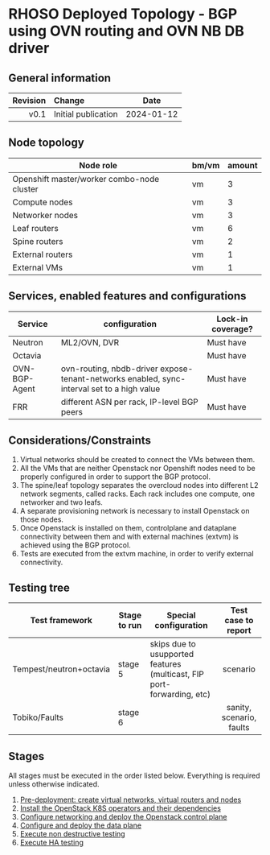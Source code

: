 # RHOSO Deployed Topology - BGP using OVN routing and OVN NB DB driver

## General information
| Revision | Change                | Date             |
|--------: | :-------------------- | :--------------: |
| v0.1     | Initial publication   | 2024-01-12       |

## Node topology
| Node role                                     | bm/vm | amount |
| --------------------------------------------- | ----- | ------ |
| Openshift master/worker combo-node cluster    | vm    | 3      |
| Compute nodes                                 | vm    | 3      |
| Networker nodes                               | vm    | 3      |
| Leaf routers                                  | vm    | 6      |
| Spine routers                                 | vm    | 2      |
| External routers                              | vm    | 1      |
| External VMs                                  | vm    | 1      |

## Services, enabled features and configurations
| Service                                     | configuration                                                                                  | Lock-in coverage?  |
| ------------------------------------------- | ---------------------------------------------------------------------------------------------- | ------------------ |
| Neutron                                     | ML2/OVN, DVR                                                                                   | Must have          |
| Octavia                                     |                                                                                                | Must have          |
| OVN-BGP-Agent                               | ovn-routing, nbdb-driver expose-tenant-networks enabled, sync-interval set to a high value     | Must have          |
| FRR                                         | different ASN per rack, IP-level BGP peers                                                     | Must have          |

## Considerations/Constraints
1. Virtual networks should be created to connect the VMs between them.
2. All the VMs that are neither Openstack nor Openshift nodes need to be
   properly configured in order to support the BGP protocol.
3. The spine/leaf topology separates the overcloud nodes into different L2
   network segments, called racks. Each rack includes one compute, one
   networker and two leafs.
4. A separate provisioning network is necessary to install Openstack on those
   nodes.
5. Once Openstack is installed on them, controlplane and dataplane connectivity
   between them and with external machines (extvm) is achieved using the BGP
   protocol.
6. Tests are executed from the extvm machine, in order to verify external
   connectivity.

## Testing tree
| Test framework           | Stage to run | Special configuration                                                 | Test case to report      |
| ------------------------ | ------------ | --------------------------------------------------------------------- | :----------------------: |
| Tempest/neutron+octavia  | stage 5      | skips due to usupported features (multicast, FIP port-forwarding, etc)| scenario                 |
| Tobiko/Faults            | stage 6      |                                                                       | sanity, scenario, faults |

## Stages
All stages must be executed in the order listed below.  Everything is required unless otherwise indicated.
1. [Pre-deployment: create virtual networks, virtual routers and nodes](bgp-pre-deplyment.md)
2. [Install the OpenStack K8S operators and their dependencies](../../common/)
3. [Configure networking and deploy the Openstack control plane](bgp-control-plane.md)
4. [Configure and deploy the data plane](bgp-data-plane)
5. [Execute non destructive testing](bgp-tempest.md)
6. [Execute HA testing](bgp-tobiko.md)
